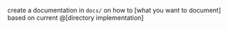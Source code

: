 create a documentation in `docs/` on how to [what you want to document] based on current @[directory implementation]
